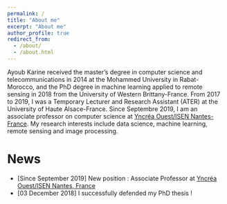 ```yaml
---
permalink: /
title: "About me"
excerpt: "About me"
author_profile: true
redirect_from: 
  - /about/
  - /about.html
---
```

Ayoub Karine received the master’s degree in computer science and telecommunications in 2014 at the Mohammed University in Rabat-Morocco,  and the PhD degree in machine learning applied to remote sensing in 2018 from the University of Western Brittany-France. From 2017 to 2019, I was a Temporary Lecturer and Research Assistant (ATER) at the University of Haute Alsace-France. Since Septembre 2019, I am an associate professor on computer science at [Yncréa Ouest/ISEN Nantes-France](https://isen-nantes.fr/). My research interests include data science, machine learning, remote sensing and image processing.

News
======
* [Since September 2019] New position : Associate Professor at [Yncréa Ouest/ISEN Nantes, France](https://isen-nantes.fr/) 
* [03 December 2018] I successfully defended my PhD thesis !

